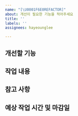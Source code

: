 ```yaml
---
name: "[\U0001F6E0️REFACTOR]"
about: 개선이 필요한 기능을 적어주세요
title: ''
labels: ''
assignees: hayeounglee

---
```


## 개선할 기능

## 작업 내용

## 참고 사항

## 예상 작업 시간 및 마감일
